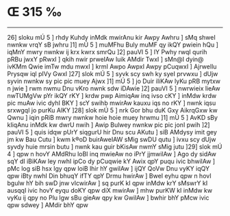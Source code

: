# Œ 315 ‰
---
26] sloku mÚ 5 ] rhdy Kuhdy inMdk mwirAnu kir Awpy Awhru ] sMq
shweI nwnkw vrqY sB jwhru ]1] mÚ 5 ] muMFhu Buly muMF qy ikQY pwiein
hQu ] iqMnY mwry nwnkw ij krx kwrx smrQu ]2] pauVI 5 ] lY Pwhy rwqI
qurih pRBu jwxY pRwxI ] qkih nwir prweIAw luik AMdir TwxI ] sMn@I dyin@
ivKMm Qwie imTw mdu mwxI ] krmI Awpo AwpxI Awpy pCuqwxI ] AjrweIlu
Prysqw iql pIVy GwxI ]27] slok mÚ 5 ] syvk scy swh ky syeI prvwxu
] dUjw syvin nwnkw sy pic pic muey Ajwx ]1] mÚ 5 ] jo Duir iliKAw
lyKu pRB mytxw n jwie ] rwm nwmu Dnu vKro nwnk sdw iDAwie ]2] pauVI
5 ] nwrwieix lieAw nwTUMgVw pYr ikQY rKY ] krdw pwp AimiqAw inq
ivso cKY ] inMdw krdw pic muAw ivic dyhI BKY ] scY swihb mwirAw kauxu
iqs no rKY ] nwnk iqsu srxwgqI jo purKu AlKY ]28] slok mÚ 5 ]
nrk Gor bhu duK Gxy AikrqGxw kw Qwnu ] iqin pRiB mwry nwnkw hoie
hoie muey hrwmu ]1] mÚ 5 ] AvKD sBy kIiqAnu inMdk kw dwrU nwih ]
Awip Bulwey nwnkw pic pic jonI pwih ]2] pauVI 5 ] quis idqw pUrY
siqgurU hir Dnu scu AKutu ] siB AMdysy imit gey jm kw Bau Cutu ] kwm
k®oD buirAweIAW sMig swDU qutu ] ivxu scy dUjw syvdy huie mrsin butu ]
nwnk kau guir bKisAw nwmY sMig jutu ]29] slok mÚ 4 ] qpw n hovY
AMdRhu loBI inq mwieAw no iPrY jjmwilAw ] Ago dy sidAw sqY dI iBiKAw
ley nwhI ipCo dy pCuqwie kY Awix qpY puqu ivic bhwilAw ] pMc log siB
hsx lgy qpw loiB lhir hY gwilAw ] ijQY QoVw Dnu vyKY iqQY qpw iBty
nwhI Din bhuqY ifTY qpY Drmu hwirAw ] BweI eyhu qpw n hovI bgulw hY bih
swD jnw vIcwirAw ] sq purK kI qpw inMdw krY sMswrY kI ausqqI ivic
hovY eyqu doKY qpw diX mwirAw ] mhw purKW kI inMdw kw vyKu ij qpy no Plu
lgw sBu gieAw qpy kw GwilAw ] bwhir bhY pMcw ivic qpw sdwey ]
AMdir bhY qpw
####
